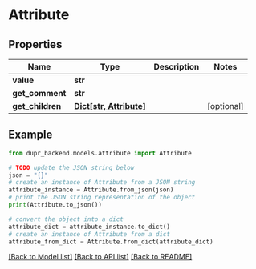 # Attribute


## Properties

Name | Type | Description | Notes
------------ | ------------- | ------------- | -------------
**value** | **str** |  | 
**get_comment** | **str** |  | 
**get_children** | [**Dict[str, Attribute]**](Attribute.md) |  | [optional] 

## Example

```python
from dupr_backend.models.attribute import Attribute

# TODO update the JSON string below
json = "{}"
# create an instance of Attribute from a JSON string
attribute_instance = Attribute.from_json(json)
# print the JSON string representation of the object
print(Attribute.to_json())

# convert the object into a dict
attribute_dict = attribute_instance.to_dict()
# create an instance of Attribute from a dict
attribute_from_dict = Attribute.from_dict(attribute_dict)
```
[[Back to Model list]](../README.md#documentation-for-models) [[Back to API list]](../README.md#documentation-for-api-endpoints) [[Back to README]](../README.md)


